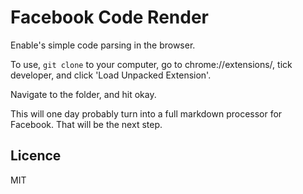 # Facebook Code Render

Enable's simple code parsing in the browser.

To use, `git clone` to your computer, go to chrome://extensions/, tick developer, and click 'Load Unpacked Extension'.

Navigate to the folder, and hit okay.

This will one day probably turn into a full markdown processor for Facebook.  That will be the next step.

## Licence
MIT